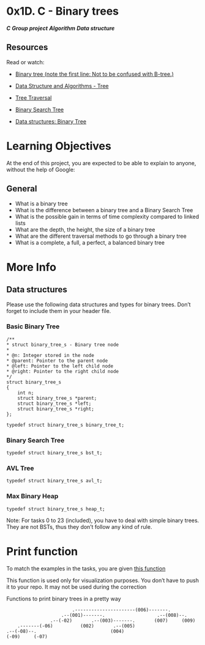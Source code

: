 # 0x1D. C - Binary trees
***C***
***Group project***
***Algorithm***
***Data structure***


## Resources
Read or watch:

- [Binary tree (note the first line: Not to be confused with B-tree.)](https://intranet.alxswe.com/rltoken/1F2x42-8vUbOmU4L1C1KMg)

- [Data Structure and Algorithms - Tree](https://intranet.alxswe.com/rltoken/QmcTMCkQyrgMjrqoWxYdhw)

- [Tree Traversal](https://intranet.alxswe.com/rltoken/z6ZaXr_RxwE5nTHAUx_dfQ)

- [Binary Search Tree](https://intranet.alxswe.com/rltoken/qO5dBlMnYJzbaWG3xVpcnQ)

- [Data structures: Binary Tree](https://intranet.alxswe.com/rltoken/BeyJ2gjlE7_djwRiDyeHig)

# Learning Objectives
At the end of this project, you are expected to be able to explain to anyone, without the help of Google:

## General
- What is a binary tree
- What is the difference between a binary tree and a Binary Search Tree
- What is the possible gain in terms of time complexity compared to linked lists
- What are the depth, the height, the size of a binary tree
- What are the different traversal methods to go through a binary tree
- What is a complete, a full, a perfect, a balanced binary tree


# More Info
## Data structures
Please use the following data structures and types for binary trees. Don’t forget to include them in your header file.

### Basic Binary Tree
    /**
    * struct binary_tree_s - Binary tree node
    *
    * @n: Integer stored in the node
    * @parent: Pointer to the parent node
    * @left: Pointer to the left child node
    * @right: Pointer to the right child node
    */
    struct binary_tree_s
    {
        int n;
        struct binary_tree_s *parent;
        struct binary_tree_s *left;
        struct binary_tree_s *right;
    };
    
    typedef struct binary_tree_s binary_tree_t;

### Binary Search Tree
    typedef struct binary_tree_s bst_t;

### AVL Tree
    typedef struct binary_tree_s avl_t;
### Max Binary Heap
    typedef struct binary_tree_s heap_t;

Note: For tasks 0 to 23 (included), you have to deal with simple binary trees. They are not BSTs, thus they don’t follow any kind of rule.

# Print function
To match the examples in the tasks, you are given [this function](https://github.com/alx-tools/0x1C.c)

This function is used only for visualization purposes. You don’t have to push it to your repo. It may not be used during the correction

Functions to print binary trees in a pretty way

                            .----------------------(006)-------.
                        .--(001)-------.                   .--(008)--.
                    .--(-02)       .--(003)-------.       (007)     (009)
        .-------(-06)          (002)       .--(005)
    .--(-08)--.                           (004)
    (-09)     (-07)
